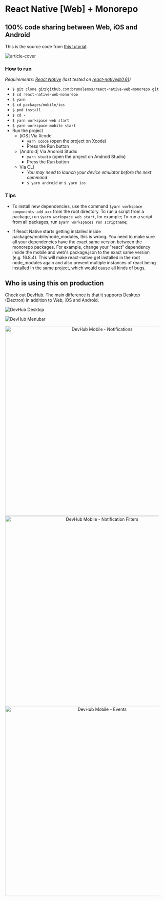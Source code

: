 # React Native [Web] + Monorepo

## 100% code sharing between Web, iOS and Android

This is the source code from [this tutorial](https://dev.to/brunolemos/tutorial-100-code-sharing-between-ios-android--web-using-react-native-web-andmonorepo-4pej).

![article-cover](https://user-images.githubusercontent.com/619186/64933790-1fc27680-d81d-11e9-8077-64a1066b7c17.png)

### How to run

_Requirements: [React Native](https://facebook.github.io/react-native/docs/getting-started.html#native) (last tested on react-native@0.61)_

- `$ git clone git@github.com:brunolemos/react-native-web-monorepo.git`
- `$ cd react-native-web-monorepo`
- `$ yarn`
- `$ cd packages/mobile/ios`
- `$ pod install`
- `$ cd -`
- `$ yarn workspace web start`
- `$ yarn workspace mobile start`
- Run the project
  - [iOS] Via Xcode
    - `yarn xcode` (open the project on Xcode)
    - Press the Run button
  - [Android] Via Android Studio
    - `yarn studio` (open the project on Android Studio)
    - Press the Run button
  - Via CLI
    - _You may need to launch your device emulator before the next command_
    - `$ yarn android` or `$ yarn ios`

### Tips

- To install new dependencies, use the command `$yarn workspace components add xxx` from the root directory. To run a script from a package, run `$yarn workspace web start`, for example; To run a script from all packages, run `$yarn workspaces run scriptname`;

- If React Native starts getting installed inside packages/mobile/node_modules, this is wrong. You need to make sure all your dependencies have the exact same version between the monorepo packages. For example, change your "react" dependency inside the mobile and web's package.json to the exact same version (e.g. 16.8.4).
  This will make react-native get installed in the root node_modules again and also prevent multiple instances of react being installed in the same project, which would cause all kinds of bugs.

## Who is using this on production

Check out [DevHub](https://github.com/devhubapp/devhub).
The main difference is that it supports Desktop (Electron) in addition to Web, iOS and Android.

![DevHub Desktop](https://user-images.githubusercontent.com/619186/63945240-59d40000-ca49-11e9-98c1-353225f8dcf6.jpg)

![DevHub Menubar](https://github.com/devhubapp/devhub/raw/master/landing/static/screenshots/devhub-desktop-menubar-banner.jpg)

<p align="center">
  <img alt="DevHub Mobile - Notifications" height="620" src="https://github.com/devhubapp/devhub/raw/master/landing/static/screenshots/iphone-notifications-dark.jpg" />
  <img alt="DevHub Mobile - Notification Filters" height="620" src="https://github.com/devhubapp/devhub/raw/master/landing/static/screenshots/iphone-notifications-filters-dark.jpg" />
  <img alt="DevHub Mobile - Events" height="620" src="https://github.com/devhubapp/devhub/raw/master/landing/static/screenshots/iphone-events-dark.jpg" />
</p>

<br/>
